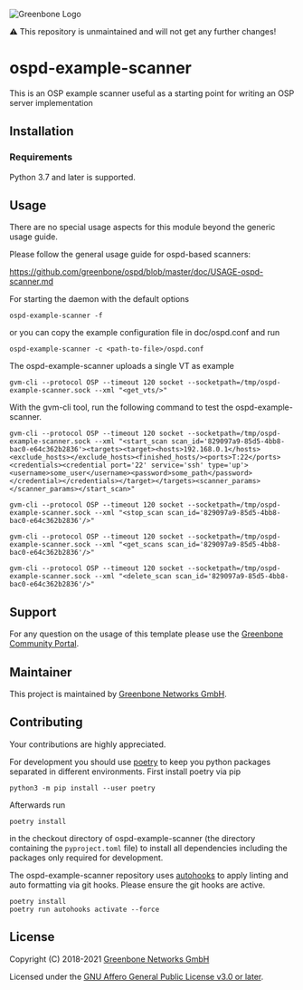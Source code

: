 ![Greenbone Logo](https://www.greenbone.net/wp-content/uploads/gb_logo_resilience_horizontal.png)

:warning: This repository is unmaintained and will not get any further changes!

# ospd-example-scanner

This is an OSP example scanner useful as a starting point for writing an OSP server implementation

## Installation

### Requirements

Python 3.7 and later is supported.

## Usage

There are no special usage aspects for this module beyond the generic usage
guide.

Please follow the general usage guide for ospd-based scanners:

  <https://github.com/greenbone/ospd/blob/master/doc/USAGE-ospd-scanner.md>

For starting the daemon with the default options

    ospd-example-scanner -f

or you can copy the example configuration file in doc/ospd.conf and run 
   
    ospd-example-scanner -c <path-to-file>/ospd.conf

The ospd-example-scanner uploads a single VT as example

    gvm-cli --protocol OSP --timeout 120 socket --socketpath=/tmp/ospd-example-scanner.sock --xml "<get_vts/>"

With the gvm-cli tool, run the following command to test the ospd-example-scanner.

    gvm-cli --protocol OSP --timeout 120 socket --socketpath=/tmp/ospd-example-scanner.sock --xml "<start_scan scan_id='829097a9-85d5-4bb8-bac0-e64c362b2836'><targets><target><hosts>192.168.0.1</hosts><exclude_hosts></exclude_hosts><finished_hosts/><ports>T:22</ports><credentials><credential port='22' service='ssh' type='up'><username>some_user</username><password>some_path</password></credential></credentials></target></targets><scanner_params></scanner_params></start_scan>"

    gvm-cli --protocol OSP --timeout 120 socket --socketpath=/tmp/ospd-example-scanner.sock --xml "<stop_scan scan_id='829097a9-85d5-4bb8-bac0-e64c362b2836'/>"

    gvm-cli --protocol OSP --timeout 120 socket --socketpath=/tmp/ospd-example-scanner.sock --xml "<get_scans scan_id='829097a9-85d5-4bb8-bac0-e64c362b2836'/>"

    gvm-cli --protocol OSP --timeout 120 socket --socketpath=/tmp/ospd-example-scanner.sock --xml "<delete_scan scan_id='829097a9-85d5-4bb8-bac0-e64c362b2836'/>"

## Support

For any question on the usage of this template please use the [Greenbone
Community Portal](https://community.greenbone.net/c/gse).

## Maintainer

This project is maintained by [Greenbone Networks
GmbH](https://www.greenbone.net/).

## Contributing

Your contributions are highly appreciated.

For development you should use [poetry](https://python-poetry.org)
to keep you python packages separated in different environments. First install
poetry via pip

    python3 -m pip install --user poetry

Afterwards run

    poetry install

in the checkout directory of ospd-example-scanner (the directory containing the
`pyproject.toml` file) to install all dependencies including the packages only
required for development.

The ospd-example-scanner repository uses [autohooks](https://github.com/greenbone/autohooks)
to apply linting and auto formatting via git hooks. Please ensure the git hooks
are active.

    poetry install
    poetry run autohooks activate --force

## License

Copyright (C) 2018-2021 [Greenbone Networks GmbH](https://www.greenbone.net/)

Licensed under the [GNU Affero General Public License v3.0 or later](COPYING).
